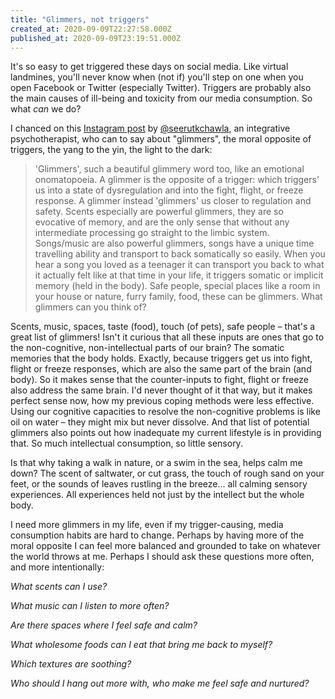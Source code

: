 ```yaml
---
title: "Glimmers, not triggers"
created_at: 2020-09-09T22:27:58.000Z
published_at: 2020-09-09T23:19:51.000Z
---
```

It's so easy to get triggered these days on social media. Like virtual landmines, you'll never know when (not if) you'll step on one when you open Facebook or Twitter (especially Twitter). Triggers are probably also the main causes of ill-being and toxicity from our media consumption. So what _can_ we do?

  

I chanced on this [Instagram post](https://www.instagram.com/p/CCZX223jhv1/?igshid=oqjp5c4qufj2) by [@seerutkchawla](https://www.instagram.com/seerutkchawla/), an integrative psychotherapist, who can to say about "glimmers", the moral opposite of triggers, the yang to the yin, the light to the dark:

  

> 'Glimmers', such a beautiful glimmery word too, like an emotional onomatopoeia. A glimmer is the opposite of a trigger: which triggers' us into a state of dysregulation and into the fight, flight, or freeze response. A glimmer instead 'glimmers' us closer to regulation and safety. Scents especially are powerful glimmers, they are so evocative of memory, and are the only sense that without any intermediate processing go straight to the limbic system. Songs/music are also powerful glimmers, songs have a unique time travelling ability and transport to back somatically so easily. When you hear a song you loved as a teenager it can transport you back to what it actually felt like at that time in your life, it triggers somatic or implicit memory (held in the body). ⁣Safe people, special places like a room in your house or nature, furry family, food, these can be glimmers. What glimmers can you think of?

  

Scents, music, spaces, taste (food), touch (of pets), safe people – that's a great list of glimmers! Isn't it curious that all these inputs are ones that go to the non-cognitive, non-intellectual parts of our brain? The somatic memories that the body holds. Exactly, because triggers get us into fight, flight or freeze responses, which are also the same part of the brain (and body). So it makes sense that the counter-inputs to fight, flight or freeze also address the same brain. I'd never thought of it that way, but it makes perfect sense now, how my previous coping methods were less effective. Using our cognitive capacities to resolve the non-cognitive problems is like oil on water – they might mix but never dissolve. And that list of potential glimmers also points out how inadequate my current lifestyle is in providing that. So much intellectual consumption, so little sensory.

  

Is that why taking a walk in nature, or a swim in the sea, helps calm me down? The scent of saltwater, or cut grass, the touch of rough sand on your feet, or the sounds of leaves rustling in the breeze... all calming sensory experiences. All experiences held not just by the intellect but the whole body.

  

I need more glimmers in my life, even if my trigger-causing, media consumption habits are hard to change. Perhaps by having more of the moral opposite I can feel more balanced and grounded to take on whatever the world throws at me. Perhaps I should ask these questions more often, and more intentionally: 

  

_What scents can I use?_

_What music can I listen to more often?_ 

_Are there spaces where I feel safe and calm?_

_What wholesome foods can I eat that bring me back to myself?_

_Which textures are soothing?_

_Who should I hang out more with, who make me feel safe and nurtured?_
